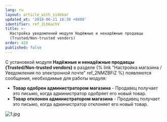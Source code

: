 ```yaml
---
lang: ru
layout: article_with_sidebar
updated_at: '2018-06-21 16:30 +0400'
identifier: ref_2Lh6achV
title: >-
  Настройка уведомлений модуля Надёжные и ненадёжные продавцы
  (Trusted/Non-trusted vendors)
order: 420
published: false
---
```

С установкой модуля **Надёжные и ненадёжные продавцы (Trusted/Non-trusted vendors)**  в разделе {% link "Настройка магазина / Уведомления по электронной почте" ref_2NMZBFiZ %} появляются сообщения, необходимые для работы модуля:

   * **Товар одобрен администратором магазина** - Продавец получает это письмо, когда администратор одобряет его новый товар.
   * **Товар отклонен администратором магазина** - Продавец получает это письмо, когда администратор отклоняет его новый товар.

![1.jpg]({{site.baseurl}}/attachments/ref_2Lh6achV/1.jpg)
